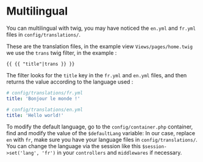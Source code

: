 # Multilingual

You can multilingual with twig, you may have noticed the `en.yml` and `fr.yml` files in `config/translations/`.

These are the translation files, in the example view `Views/pages/home.twig` we use the `trans` twig filter, in the example :
```twig
{{ {{ "title"|trans }} }}
```
The filter looks for the `title` key in the `fr.yml` and `en.yml` files, and then returns the value according to the language used :
```yaml
# config/translations/fr.yml
title: 'Bonjour le monde !'
```
```yaml
# config/translations/en.yml
title: 'Hello world!'
```

To modify the default language, go to the `config/container.php` container, find and modify the value of the `$defaultLang` variable:
In our case, replace `en` with `fr`, make sure you have your language files in `config/translations/`.
You can change the language via the session like this `$session->set('lang', 'fr')` in your `controllers` and `middlewares` if necessary.
